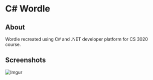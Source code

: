 # C# Wordle
## About
Wordle recreated using C# and .NET developer platform for CS 3020 course.
## Screenshots
![Imgur](https://i.imgur.com/TYzEeX8.png)
